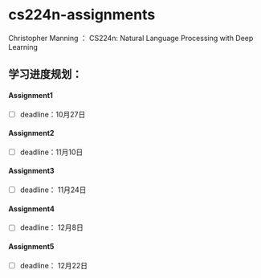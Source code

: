 # cs224n-assignments
Christopher Manning ： CS224n: Natural Language Processing with Deep Learning<br>

## 学习进度规划：

#### Assignment1
 - [ ] deadline：10月27日  

#### Assignment2
 - [ ] deadline：11月10日  

#### Assignment3
- [ ] deadline： 11月24日

#### Assignment4
- [ ] deadline： 12月8日

#### Assignment5
- [ ] deadline： 12月22日
